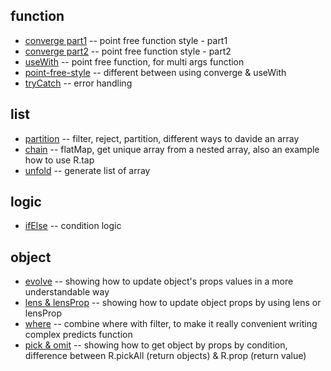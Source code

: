 
## function
* [converge part1](./function/converge.js) -- point free function style - part1
* [converge part2](./function/converge2.js) -- point free function style - part2
* [useWith](./function/useWith.js) -- point free function, for multi args function
* [point-free-style](./function/point_free.md) -- different between using converge & useWith
* [tryCatch](./function/tryCatch.js) -- error handling

## list
* [partition](./list/partition.js) -- filter, reject, partition, different ways to davide an array
* [chain](./list/chain.js) -- flatMap, get unique array from a nested array, also an example how to use R.tap
* [unfold](./list/unfold.js) -- generate list of array

## logic
* [ifElse](./logic/ifElse.js) -- condition logic

## object
* [evolve](./object/evolve.js) -- showing how to update object's props values in a more understandable way
* [lens & lensProp](./object/lens.js) -- showing how to update object props by using lens or lensProp
* [where](./object/where.js) -- combine where with filter, to make it really convenient writing complex predicts function
* [pick & omit](./object/pick.js) -- showing how to get object by props by condition, difference between R.pickAll (return objects) & R.prop (return value)
